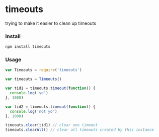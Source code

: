 # timeouts

trying to make it easier to clean up timeouts

### Install

```bash
npm install timeouts
```

### Usage

```js
var Timeouts = require('timeouts')

var timeouts = Timeouts()

var tid1 = timeouts.timeout(function() {
  console.log('yo')
}, 1000)

var tid2 = timeouts.timeout(function() {
  console.log('not yo')
}, 1000)

timeouts.clear(tid1) // clear one timeout
timeouts.clearAll() // clear all timeouts created by this instance
```